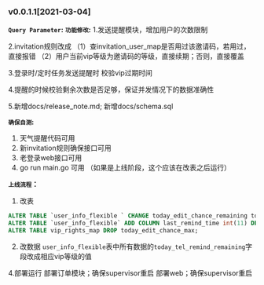 ### v0.0.1.1[2021-03-04]
**`Query Parameter`:**
**`功能修改`:**
1.发送提醒模块，增加用户的次数限制

2.invitation规则改成
  （1）查invitation_user_map是否用过该邀请码，若用过，直接报错
  （2）用户当前vip等级为邀请码的等级，直接续期；否则，直接覆盖

3.登录时/定时任务发送提醒时 校验vip过期时间

4.提醒的时候校验剩余次数是否足够，保证并发情况下的数据准确性

5.新增docs/release_note.md; 新增docs/schema.sql

**`确保自测`:**
1. 天气提醒代码可用
2. 新invitation规则确保接口可用
3. 老登录web接口可用
4. go run main.go 可用 （如果是上线阶段，这个应该在改表之后运行）

**`上线流程`：**
1. 改表
```sql
ALTER TABLE `user_info_flexible ` CHANGE today_edit_chance_remaining today_tel_remind_remaining int(3) DEFAULT '0' COMMENT '短信提醒当天剩余次数';
ALTER TABLE `user_info_flexible` ADD COLUMN last_remind_time int(11) DEFAULT '20000101' COMMENT '上次提醒时间' AFTER today_tel_remind_remaining;
ALTER TABLE vip_rights_map DROP today_edit_chance_max;
```

2. 改数据
`user_info_flexible`表中所有数据的`today_tel_remind_remaining`字段改成相应vip等级的值

4.部署运行
部署订单模块；确保supervisor重启
部署web；确保supervisor重启
